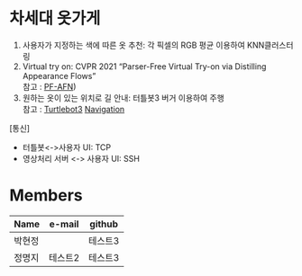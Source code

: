 # 차세대 옷가게

1) 사용자가 지정하는 색에 따른 옷 추천: 각 픽셀의 RGB 평균 이용하여 KNN클러스터링
2) Virtual try on: CVPR 2021 “Parser-Free Virtual Try-on via Distilling Appearance Flows”      
   참고 : [PF-AFN](https://github.com/geyuying/PF-AFN#parser-free-virtual-try-on-via-distilling-appearance-flows-cvpr-2021))
4) 원하는 옷이 있는 위치로 길 안내: 터틀봇3 버거 이용하여 주행     
   참고 : [Turtlebot3](https://github.com/ROBOTIS-GIT/turtlebot3.git) [Navigation](https://mecharithm.com/learning/lesson/autonomous-navigation-of-turtlebot-using-ros-61)

  
[통신]
- 터틀봇<->사용자 UI: TCP   
- 영상처리 서버 <-> 사용자 UI: SSH        


# Members
|Name|e-mail|github|
|------|---|---|
|박현정||테스트3|테스트3|
|정명지|테스트2|테스트3|

